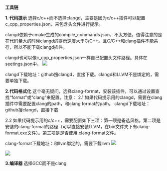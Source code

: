 **工具链**

**1. 代码提示**
选择c/c++而不选择clangd，主要是因为c/c++插件可以配置c_cpp_properties.json，来包含头文件进行提示。

clangd依赖于cmake生成的compile_commands.json，不太方便。值得注意的是在代码量大的时候clangd的提示速度大于C/C++。且C/C++和clang插件不能共存，所以不能下载clangd插件。

clangd也可以像c_cpp_properties.json一样自己配置头文件路径。具体在seetings.json中。
![](../_resources/ec6fde9da896007af81252adad3f5ff1.png)

clangd下载地址：github搜clangd，直接下载。clangd和LLVM不是绑定的，需要单独下载。

**2.代码格式化**
这个毫无疑问，选择clang-format，安装该插件，可以通过设置查找“format”或“clang”来配置。注意：
2.1 如果代码提示用的clangd，需要在clang插件中需要配置clang的path，和clang format的path。
clangd下载地址：github搜clangd，直接下载

2.2 如果代码提示用的c/c++，需要配置如下三项：第一项是备选风格。第二项是安装的clang-format的路径（可以直接安装LLVM，在bin文件夹下有clang-format.exe文件）。第三项是是否使用.clang-format文件。

clang-format下载地址：和llvm绑定的，需要下载llvm
![](../_resources/85c99138c37b16515365ee1733e1e809.png)

![](../_resources/29e8f0701c00cfc2313b85c76019f035.png)

**3.编译器**
选择GCC而不是clang